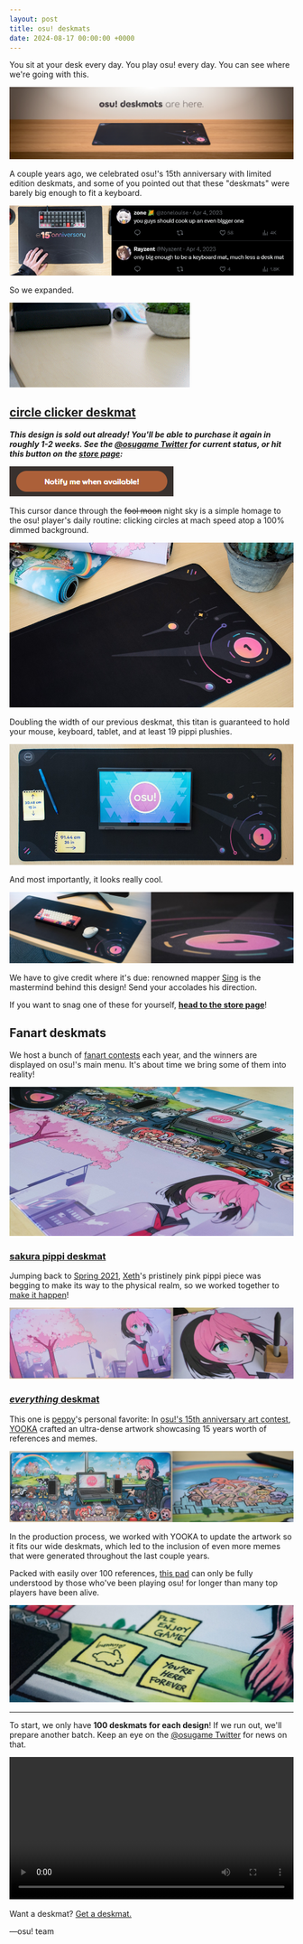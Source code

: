 ```yaml
---
layout: post
title: osu! deskmats
date: 2024-08-17 00:00:00 +0000
---
```


You sit at your desk every day. You play osu! every day. You can see where we're going with this.

![](/wiki/shared/news/2024-08-17-osu-deskmats/banner.jpg)

A couple years ago, we celebrated osu!'s 15th anniversary with limited edition deskmats, and some of you pointed out that these "deskmats" were barely big enough to fit a keyboard.

![](/wiki/shared/news/2024-08-17-osu-deskmats/twitter.png)

So we expanded.

[![](/wiki/shared/news/2024-08-17-osu-deskmats/rollout.gif)](https://osu.ppy.sh/store/products/1347)

## [circle clicker deskmat](https://osu.ppy.sh/store/products/1347)

***This design is sold out already! You'll be able to purchase it again in roughly 1-2 weeks. See the [@osugame Twitter](https://twitter.com/osugame) for current status, or hit this button on the [store page](https://osu.ppy.sh/store/products/1347):***

![](/wiki/shared/news/2024-08-17-osu-deskmats/stock.png)

This cursor dance through the ~~fool moon~~ night sky is a simple homage to the osu! player's daily routine: clicking circles at mach speed atop a 100% dimmed background.

[![](/wiki/shared/news/2024-08-17-osu-deskmats/splash.jpg)](https://osu.ppy.sh/store/products/1347)

Doubling the width of our previous deskmat, this titan is guaranteed to hold your mouse, keyboard, tablet, and at least 19 pippi plushies.

[![](/wiki/shared/news/2024-08-17-osu-deskmats/stats.jpg)](https://osu.ppy.sh/store/products/1347)

And most importantly, it looks really cool.

[![](/wiki/shared/news/2024-08-17-osu-deskmats/circleclicker.jpg)](https://osu.ppy.sh/store/products/1347)

We have to give credit where it's due: renowned mapper [Sing](https://osu.ppy.sh/users/3795679) is the mastermind behind this design! Send your accolades his direction.

If you want to snag one of these for yourself, [**head to the store page**](https://osu.ppy.sh/store/products/1347)!

## Fanart deskmats

We host a bunch of [fanart contests](https://osu.ppy.sh/community/contests) each year, and the winners are displayed on osu!'s main menu. It's about time we bring some of them into reality!

[![](/wiki/shared/news/2024-08-17-osu-deskmats/splash2.jpg)](https://osu.ppy.sh/store/products/1349)

### [sakura pippi deskmat](https://osu.ppy.sh/store/products/1349)

Jumping back to [Spring 2021](https://osu.ppy.sh/community/contests/125), [Xeth](https://osu.ppy.sh/users/14743626)'s pristinely pink pippi piece was begging to make its way to the physical realm, so we worked together to [make it happen](https://osu.ppy.sh/store/products/1349)!

[![](/wiki/shared/news/2024-08-17-osu-deskmats/sakurapippi.jpg)](https://osu.ppy.sh/store/products/1349)

### [*everything* deskmat](https://osu.ppy.sh/store/products/1348)

This one is [peppy](https://osu.ppy.sh/users/2)'s personal favorite: In [osu!'s 15th anniversary art contest](https://osu.ppy.sh/home/news/2022-09-15-anniversary-art-contest-results#peppy's-picks), [YOOKA](https://osu.ppy.sh/users/15825663) crafted an ultra-dense artwork showcasing 15 years worth of references and memes.

[![](/wiki/shared/news/2024-08-17-osu-deskmats/everything.jpg)](https://osu.ppy.sh/store/products/1348)

In the production process, we worked with YOOKA to update the artwork so it fits our wide deskmats, which led to the inclusion of even more memes that were generated throughout the last couple years.

Packed with easily over 100 references, [this pad](https://osu.ppy.sh/store/products/1348) can only be fully understood by those who've been playing osu! for longer than many top players have been alive.

[![](/wiki/shared/news/2024-08-17-osu-deskmats/forever.jpg)](https://osu.ppy.sh/store/products/1348)

---

To start, we only have **100 deskmats for each design**! If we run out, we'll prepare another batch. Keep an eye on the [@osugame Twitter](https://twitter.com/osugame) for news on that.

<div align="center" class="osu-md__paragraph">
    <video width="100%" controls>
        <source src="https://assets.ppy.sh/media/news/osu_deskmats_vbr.mp4" type="video/mp4" preload="none">
    </video>
</div>

Want a deskmat? [Get a deskmat.](https://osu.ppy.sh/store/products/1347)

—osu! team
